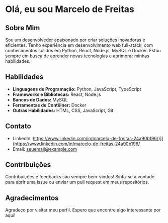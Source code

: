 # Olá, eu sou Marcelo de Freitas

## Sobre Mim

Sou um desenvolvedor apaixonado por criar soluções inovadoras e eficientes. Tenho experiência em desenvolvimento web full-stack, com conhecimentos sólidos em Python, React, Node.js, MySQL e Docker. Estou sempre em busca de aprender novas tecnologias e aprimorar minhas habilidades.

## Habilidades

- **Linguagens de Programação:** Python, JavaScript, TypeScript
- **Frameworks e Bibliotecas:** React, Node.js
- **Bancos de Dados:** MySQL
- **Ferramentas de Contêiner:** Docker
- **Outras Habilidades:** HTML, CSS, JavaScript, Git

## Contato

- LinkedIn: https://www.linkedin.com/in/marcelo-de-freitas-24a90b196/)]](https://www.linkedin.com/in/marcelo-de-freitas-24a90b196/
- Email: seuemail@example.com

## Contribuições

Contribuições e feedbacks são sempre bem-vindos! Sinta-se à vontade para abrir uma issue ou enviar um pull request em meus repositórios.

## Agradecimentos

Agradeço por visitar meu perfil. Espero que encontre algo interessante por aqui!

